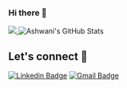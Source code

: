 ### Hi there 👋

<!--
**NullNicole/NullNicole** is a ✨ _special_ ✨ repository because its `README.md` (this file) appears on your GitHub profile.

Here are some ideas to get you started:

- 🔭 I’m currently working on ...
- 🌱 I’m currently learning ...
- 👯 I’m looking to collaborate on ...
- 🤔 I’m looking for help with ...
- 💬 Ask me about ...
- 📫 How to reach me: ...
- 😄 Pronouns: ...
- ⚡ Fun fact: ...
-->
<a href="https://github.com/NullNicole">
  <img src="https://github-readme-stats.vercel.app/api/top-langs/?username=Neel2904&theme=radical&hide=glsl,python" />
</a>
<img src="https://github-readme-stats.vercel.app/api?username=NullNicole&&show_icons=true&theme=radical&line_height=27&v=5" alt="Ashwani's GitHub Stats" />

##  Let's connect :speech_balloon:
[![Linkedin Badge](https://img.shields.io/badge/-Neel-blue?style=flat-square&logo=Linkedin&logoColor=white&link=https://www.linkedin.com/in/gorasiyaneel/)](https://www.linkedin.com/in/mayank-dhargawe-b30377196/) [![Gmail Badge](https://img.shields.io/badge/-mddhargawe@gmail.com-c14438?style=flat-square&logo=Gmail&logoColor=white&link=mailto:mddhargawe@gmail.com)](mailto:mddhargawe@gmail.com)
